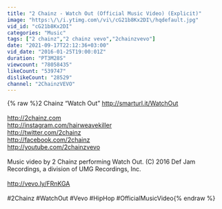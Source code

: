 ```yaml
---
title: "2 Chainz - Watch Out (Official Music Video) (Explicit)"
image: "https:\/\/i.ytimg.com\/vi\/cG21b8Kx2DI\/hqdefault.jpg"
vid_id: "cG21b8Kx2DI"
categories: "Music"
tags: ["2 chainz","2 chainz vevo","2chainzvevo"]
date: "2021-09-17T22:12:36+03:00"
vid_date: "2016-01-25T19:00:01Z"
duration: "PT3M28S"
viewcount: "78058435"
likeCount: "539747"
dislikeCount: "28529"
channel: "2ChainzVEVO"
---
```

{% raw %}2 Chainz “Watch Out” <a rel="nofollow" target="blank" href="http://smarturl.it/WatchOut">http://smarturl.it/WatchOut</a> <br /><br /><a rel="nofollow" target="blank" href="http://2chainz.com">http://2chainz.com</a> <br /><a rel="nofollow" target="blank" href="http://instagram.com/hairweavekiller">http://instagram.com/hairweavekiller</a><br /><a rel="nofollow" target="blank" href="http://twitter.com/2chainz">http://twitter.com/2chainz</a><br /><a rel="nofollow" target="blank" href="http://facebook.com/2chainz">http://facebook.com/2chainz</a><br /><a rel="nofollow" target="blank" href="http://youtube.com/2chainzvevo">http://youtube.com/2chainzvevo</a> <br /><br />Music video by 2 Chainz performing Watch Out. (C) 2016 Def Jam Recordings, a division of UMG Recordings, Inc.<br /><br /><a rel="nofollow" target="blank" href="http://vevo.ly/FRnKGA">http://vevo.ly/FRnKGA</a><br /><br />#2Chainz #WatchOut #Vevo #HipHop #OfficialMusicVideo{% endraw %}
